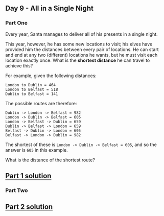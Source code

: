 ## Day 9 - All in a Single Night

### Part One

Every year, Santa manages to deliver all of his presents in a single night.

This year, however, he has some new locations to visit; his elves have provided him the distances
between every pair of locations. He can start and end at any two (different) locations he wants,
but he must visit each location exactly once. What is the **shortest distance** he can travel
to achieve this?

For example, given the following distances:

```
London to Dublin = 464
London to Belfast = 518
Dublin to Belfast = 141
```

The possible routes are therefore:

```
Dublin -> London -> Belfast = 982
London -> Dublin -> Belfast = 605
London -> Belfast -> Dublin = 659
Dublin -> Belfast -> London = 659
Belfast -> Dublin -> London = 605
Belfast -> London -> Dublin = 982
```

The shortest of these is `London -> Dublin -> Belfast = 605`, and so the answer is `605` in
this example.

What is the distance of the shortest route?

[Part 1 solution][1]
--------------------

### Part Two



[Part 2 solution][2]
--------------------


[1]: part_1.py
[2]: part_2.py
